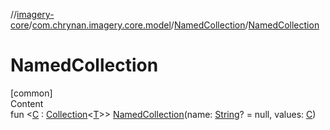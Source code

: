 //[imagery-core](../../../index.md)/[com.chrynan.imagery.core.model](../index.md)/[NamedCollection](index.md)/[NamedCollection](-named-collection.md)



# NamedCollection  
[common]  
Content  
fun <[C](index.md) : [Collection](https://kotlinlang.org/api/latest/jvm/stdlib/kotlin.collections/-collection/index.html)<[T](index.md)>> [NamedCollection](-named-collection.md)(name: [String](https://kotlinlang.org/api/latest/jvm/stdlib/kotlin/-string/index.html)? = null, values: [C](index.md))  



